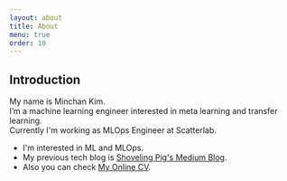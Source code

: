```yaml
---
layout: about
title: About
menu: true
order: 10
---
```


## Introduction

My name is Minchan Kim.  
I’m a machine learning engineer interested in meta learning and transfer learning.  
Currently I'm working as MLOps Engineer at Scatterlab.  
 
* I'm interested in ML and MLOps.
* My previous tech blog is [Shoveling Pig's Medium Blog][medium-blog]. 
* Also you can check [My Online CV][online-cv].

[medium-blog]: https://medium.com/shoveling-pig
[online-cv]: https://shoveling-pig.github.io/online-cv/
